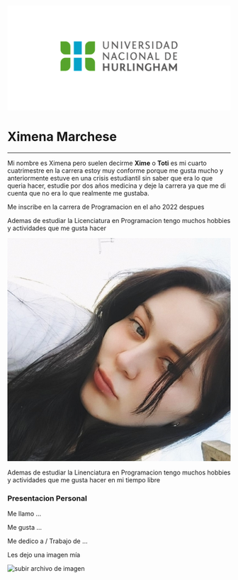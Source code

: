 ![Logo UNAHUR](./assets/UNAHUR.png)

# Ximena Marchese
___

Mi nombre es Ximena pero suelen decirme **Xime** o **Toti** es mi cuarto cuatrimestre en la carrera estoy muy conforme porque me gusta mucho 
y anteriormente estuve en una crisis estudiantil sin saber que era lo que queria hacer, estudie por dos años medicina y deje la carrera ya que me 
di cuenta que no era lo que realmente me gustaba.

Me inscribe en la carrera de Programacion en el año 2022 despues 

Ademas de estudiar la Licenciatura en Programacion tengo muchos hobbies y actividades que me gusta hacer

![Foto Personal](./assets/IMG_20230525_003806_460.jpg)

Ademas de estudiar la Linenciatura en Programacion tengo muchos hobbies y actividades que me gusta hacer en mi tiempo libre 



### Presentacion Personal

Me llamo ...

Me gusta ...

Me dedico a / Trabajo de ...

Les dejo una imagen mía 

![subir archivo de imagen](imagen.jpg)
